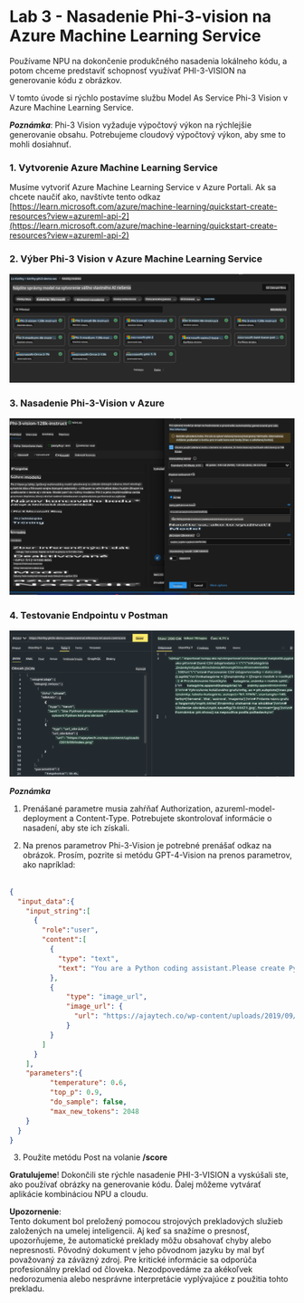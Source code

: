 # **Lab 3 - Nasadenie Phi-3-vision na Azure Machine Learning Service**

Používame NPU na dokončenie produkčného nasadenia lokálneho kódu, a potom chceme predstaviť schopnosť využívať PHI-3-VISION na generovanie kódu z obrázkov.

V tomto úvode si rýchlo postavíme službu Model As Service Phi-3 Vision v Azure Machine Learning Service.

***Poznámka***: Phi-3 Vision vyžaduje výpočtový výkon na rýchlejšie generovanie obsahu. Potrebujeme cloudový výpočtový výkon, aby sme to mohli dosiahnuť.

### **1. Vytvorenie Azure Machine Learning Service**

Musíme vytvoriť Azure Machine Learning Service v Azure Portali. Ak sa chcete naučiť ako, navštívte tento odkaz [https://learn.microsoft.com/azure/machine-learning/quickstart-create-resources?view=azureml-api-2](https://learn.microsoft.com/azure/machine-learning/quickstart-create-resources?view=azureml-api-2)

### **2. Výber Phi-3 Vision v Azure Machine Learning Service**

![Katalóg](../../../../../../../../../translated_images/vison_catalog.e04e9e5f2b6ff115fff30e793e54e617da07251c7b192e1a68e6b050917f45aa.sk.png)

### **3. Nasadenie Phi-3-Vision v Azure**

![Nasadenie](../../../../../../../../../translated_images/vision_deploy.c0582d08b5d49675c643f3bedc04ae106957304f3cd4702406fa08bea80ba213.sk.png)

### **4. Testovanie Endpointu v Postman**

![Test](../../../../../../../../../translated_images/vision_test.fb4ff33607077153c7b5dcf37648dc5a9cb550824aeba89963e6b270314fc554.sk.png)

***Poznámka***

1. Prenášané parametre musia zahŕňať Authorization, azureml-model-deployment a Content-Type. Potrebujete skontrolovať informácie o nasadení, aby ste ich získali.

2. Na prenos parametrov Phi-3-Vision je potrebné prenášať odkaz na obrázok. Prosím, pozrite si metódu GPT-4-Vision na prenos parametrov, ako napríklad:

```json

{
  "input_data":{
    "input_string":[
      {
        "role":"user",
        "content":[ 
          {
            "type": "text",
            "text": "You are a Python coding assistant.Please create Python code for image "
          },
          {
              "type": "image_url",
              "image_url": {
                "url": "https://ajaytech.co/wp-content/uploads/2019/09/index.png"
              }
          }
        ]
      }
    ],
    "parameters":{
          "temperature": 0.6,
          "top_p": 0.9,
          "do_sample": false,
          "max_new_tokens": 2048
    }
  }
}

```

3. Použite metódu Post na volanie **/score**

**Gratulujeme**! Dokončili ste rýchle nasadenie PHI-3-VISION a vyskúšali ste, ako používať obrázky na generovanie kódu. Ďalej môžeme vytvárať aplikácie kombináciou NPU a cloudu.

**Upozornenie**:  
Tento dokument bol preložený pomocou strojových prekladových služieb založených na umelej inteligencii. Aj keď sa snažíme o presnosť, upozorňujeme, že automatické preklady môžu obsahovať chyby alebo nepresnosti. Pôvodný dokument v jeho pôvodnom jazyku by mal byť považovaný za záväzný zdroj. Pre kritické informácie sa odporúča profesionálny preklad od človeka. Nezodpovedáme za akékoľvek nedorozumenia alebo nesprávne interpretácie vyplývajúce z použitia tohto prekladu.